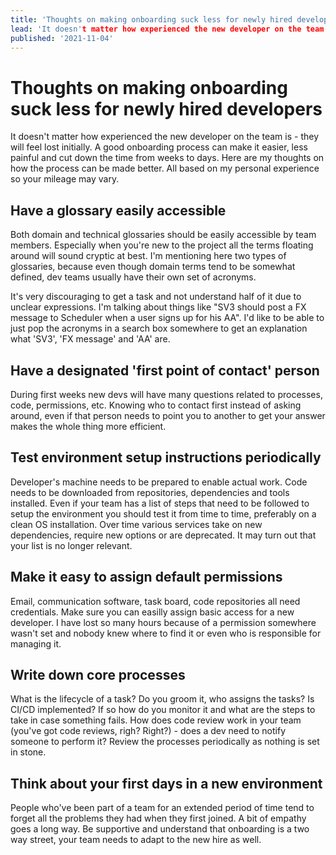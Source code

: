 ```yaml
---
title: 'Thoughts on making onboarding suck less for newly hired developers'
lead: 'It doesn't matter how experienced the new developer on the team is - they will feel lost initially. A good onboarding process can make it easier, less painful and cut down the time from weeks to days'
published: '2021-11-04' 
---
```


# Thoughts on making onboarding suck less for newly hired developers

It doesn't matter how experienced the new developer on the team is - they will feel lost initially. A good onboarding process can make it easier, less painful and cut down the time from weeks to days. Here are my thoughts on how the process can be made better. All based on my personal experience so your mileage may vary.

## Have a glossary easily accessible

Both domain and technical glossaries should be easily accessible by team members. Especially when you're new to the project all the terms floating around will sound cryptic at best. I'm mentioning here two types of glossaries, because even though domain terms tend to be somewhat defined, dev teams usually have their own set of acronyms. 

It's very discouraging to get a task and not understand half of it due to unclear expressions. I'm talking about things like "SV3 should post a FX message to Scheduler when a user signs up for his AA". I'd like to be able to just pop the acronyms in a search box somewhere to get an explanation what 'SV3', 'FX message' and 'AA' are. 

## Have a designated 'first point of contact' person

During first weeks new devs will have many questions related to processes, code, permissions, etc. Knowing who to contact first instead of asking around, even if that person needs to point you to another to get your answer makes the whole thing more efficient. 

## Test environment setup instructions periodically

Developer's machine needs to be prepared to enable actual work. Code needs to be downloaded from repositories, dependencies and tools installed. Even if your team has a list of steps that need to be followed to setup the environment you should test it from time to time, preferably on a clean OS installation. Over time various services take on new dependencies, require new options or are deprecated. It may turn out that your list is no longer relevant.

## Make it easy to assign default permissions

Email, communication software, task board, code repositories all need credentials. Make sure you can easilly assign basic access for a new developer. I have lost so many hours because of a permission somewhere wasn't set and nobody knew where to find it or even who is responsible for managing it.

## Write down core processes

What is the lifecycle of a task? Do you groom it, who assigns the tasks? Is CI/CD implemented? If so how do you monitor it and what are the steps to take in case something fails. How does code review work in your team (you've got code reviews, righ? Right?) - does a dev need to notify someone to perform it? Review the processes periodically as nothing is set in stone.

## Think about your first days in a new environment

People who've been part of a team for an extended period of time tend to forget all the problems they had when they first joined. A bit of empathy goes a long way. Be supportive and understand that onboarding is a two way street, your team needs to adapt to the new hire as well.